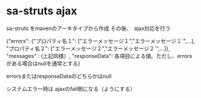 # sa-struts ajax
sa-struts をmavenのアーキタイプから作成
その後、　ajax対応を行う

{"errors": {"プロパティ名１": ["エラーメッセージ１","エラーメッセージ１´",...],  
"プロパティ名２": ["エラーメッセージ２","エラーメッセージ２´",...]},
"messages"  : (上記同様）,
"responseData": 各項目による値。ただし、errorsがある場合はnullを通常とする}


errorsまたはresponseDataのどちらかはnull

システムエラー時は ajaxのfail側になる（ようにする）



